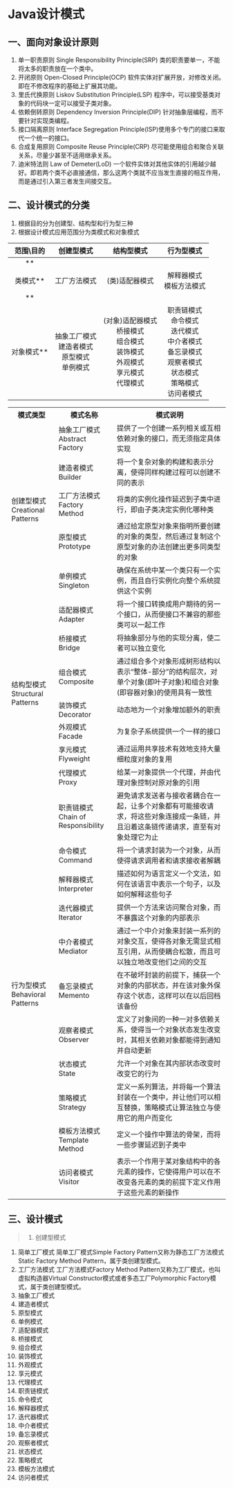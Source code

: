 # Java设计模式

## 一、面向对象设计原则

1. 单一职责原则
   Single Responsibility Principle(SRP) 类的职责要单一，不能将太多的职责放在一个类中。
2. 开闭原则
   Open-Closed Principle(OCP) 软件实体对扩展开放，对修改关闭。即在不修改程序的基础上扩展其功能。
3. 里氏代换原则
   Liskov Substitution Principle(LSP) 程序中，可以接受基类对象的代码块一定可以接受子类对象。
4. 依赖倒转原则
   Dependency Inversion Principle(DIP) 针对抽象层编程，而不要针对实现类编程。
5. 接口隔离原则
   Interface Segregation Principle(ISP)使用多个专门的接口来取代一个统一的接口。
6. 合成复用原则
   Composite Reuse Principle(CRP) 尽可能使用组合和聚合关联关系，尽量少甚至不适用继承关系。
7. 迪米特法则
   Law of Demeter(LoD) 一个软件实体对其他实体的引用越少越好。即若两个类不必直接通信，那么这两个类就不应当发生直接的相互作用，而是通过引入第三者发生间接交互。

## 二、设计模式的分类

1. 根据目的分为创建型、结构型和行为型三种
2. 根据设计模式应用范围分为类模式和对象模式

|  范围\目的   |               创建型模式                |                              结构型模式                              |                                       行为型模式                                       |
|:--------:|:----------------------------------:|:---------------------------------------------------------------:|:---------------------------------------------------------------------------------:|
| **
类模式**  |               工厂方法模式               |                            (类)适配器模式                             |                                 解释器模式<br/>模板方法模式                                  |
| **
对象模式** | 抽象工厂模式<br/>建造者模式<br/>原型模式<br/>单例模式 | (对象)适配器模式<br/>桥接模式<br/>组合模式<br/>装饰模式<br/>外观模式<br/>享元模式<br/>代理模式 | 职责链模式<br/>命令模式<br/>迭代模式<br/>中介者模式<br/>备忘录模式<br/>观察者模式<br/>状态模式<br/>策略模式<br/>访问者模式 |

<table>
<tr>
<th>模式类型</th>
<th>模式名称</th>
<th>模式说明</th>
</tr>
<tr>
<td rowspan="6">创建型模式<br/> Creational Patterns</td>
 <tr>
    <td>抽象工厂模式<br/>Abstract Factory</td>
    <td>提供了一个创建一系列相关或互相依赖对象的接口，而无须指定具体实现</td>
  </tr>
<tr>
    <td>建造者模式<br/>Builder</td>
    <td>将一个复杂对象的构建和表示分离，使得同样构建过程可以创建不同的表示</td>
  </tr>
  <tr>
    <td>工厂方法模式<br/>Factory Method</td>
    <td>将类的实例化操作延迟到子类中进行，即由子类决定实例化哪种类</td>
  </tr>
  <tr>
    <td>原型模式<br/>Prototype</td>
    <td>通过给定原型对象来指明所要创建的对象的类型，然后通过复制这个原型对象的办法创建出更多同类型的对象</td>
  </tr>
  <tr>
    <td>单例模式<br/>Singleton</td>
    <td>确保在系统中某一个类只有一个实例，而且自行实例化向整个系统提供这个实例</td>
  </tr>
<tr>
<td rowspan="8">结构型模式<br/> Structural Patterns</td>
 <tr>
    <td>适配器模式<br/>Adapter</td>
    <td>将一个接口转换成用户期待的另一个接口，从而使接口不兼容的那些类可以一起工作</td>
  </tr>
<tr>
    <td>桥接模式<br/>Bridge</td>
    <td>将抽象部分与他的实现分离，使二者可以独立变化</td>
  </tr>
  <tr>
    <td>组合模式<br/>Composite</td>
    <td>通过组合多个对象形成树形结构以表示“整体-部分”的结构层次，对单个对象(即叶子对象)和组合对象(即容器对象)的使用具有一致性</td>
  </tr>
  <tr>
    <td>装饰模式<br/>Decorator</td>
    <td>动态地为一个对象增加额外的职责</td>
  </tr>
  <tr>
    <td>外观模式<br/>Facade</td>
    <td>为复杂子系统提供一个一样的接口</td>
  </tr>
<tr><td>享元模式<br/>Flyweight</td>
<td>通过运用共享技术有效地支持大量细粒度对象的复用</td></tr>
<tr><td>代理模式<br/>Proxy</td>
<td>给某一对象提供一个代理，并由代理对象控制对原对象的引用</td></tr>
<tr>
<td rowspan="12">行为型模式<br/> Behavioral Patterns</td>
 <tr>
    <td>职责链模式<br/>Chain of Responsibility</td>
    <td>避免请求发送者与接收者耦合在一起，让多个对象都有可能接收请求，将这些对象连接成一条链，并且沿着这条链传递请求，直至有对象处理它为止</td>
  </tr>
<tr>
    <td>命令模式<br/>Command</td>
    <td>将一个请求封装为一个对象，从而使得请求调用者和请求接收者解耦</td>
  </tr>
  <tr>
    <td>解释器模式<br/>Interpreter</td>
    <td>描述如何为语言定义一个文法，如何在该语言中表示一个句子，以及如何解释这些句子</td>
  </tr>
  <tr>
    <td>迭代器模式<br/>Iterator</td>
    <td>提供一个方法来访问聚合对象，而不暴露这个对象的内部表示</td>
  </tr>
  <tr>
    <td>中介者模式<br/>Mediator</td>
    <td>通过一个中介对象来封装一系列的对象交互，使得各对象无需显式相互引用，从而使耦合松散，而且可以独立地改变他们之间的交互</td>
  </tr>
<tr>
    <td>备忘录模式<br/>Memento</td>
    <td>在不破坏封装的前提下，捕获一个对象的内部状态，并在该对象外保存这个状态，这样可以在以后回档该备份</td>
  </tr>
<tr>
    <td>观察者模式<br/>Observer</td>
    <td>定义了对象间的一种一对多依赖关系，使得当一个对象状态发生改变时，其相关依赖对象都能得到通知并自动更新</td>
  </tr>
<tr>
    <td>状态模式<br/>State</td>
    <td>允许一个对象在其内部状态改变时改变它的行为</td>
  </tr>
<tr>
    <td>策略模式<br/>Strategy</td>
    <td>定义一系列算法，并将每一个算法封装在一个类中，并让他们可以相互替换，策略模式让算法独立与使用它的用户而变化</td>
  </tr>
<tr>
    <td>模板方法模式<br/>Template Method</td>
    <td>定义一个操作中算法的骨架，而将一些步骤延迟到子类中</td>
  </tr>
<tr>
    <td>访问者模式<br/>Visitor</td>
    <td>表示一个作用于某对象结构中的各元素的操作，它使得用户可以在不改变各元素的类的前提下定义作用于这些元素的新操作</td>
  </tr>
</table>

## 三、设计模式

> 1. 创建型模式

1. 简单工厂模式
   简单工厂模式Simple Factory Pattern又称为静态工厂方法模式Static Factory Method Pattern，属于类创建型模式。
2. 工厂方法模式
   工厂方法模式Factory Method Pattern又称为工厂模式，也叫虚拟构造器Virtual Constructor模式或者多态工厂Polymorphic Factory模式，属于类创建型模式。
3. 抽象工厂模式
4. 建造者模式
5. 原型模式
6. 单例模式
7. 适配器模式
8. 桥接模式
9. 组合模式
10. 装饰模式
11. 外观模式
12. 享元模式
13. 代理模式
14. 职责链模式
15. 命令模式
16. 解释器模式
17. 迭代器模式
18. 中介者模式
19. 备忘录模式
20. 观察者模式
21. 状态模式
22. 策略模式
23. 模板方法模式
24. 访问者模式
